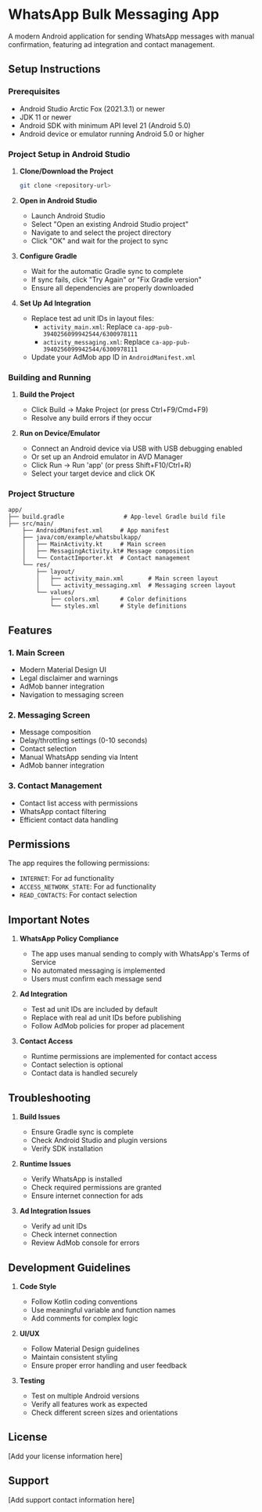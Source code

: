 # WhatsApp Bulk Messaging App

A modern Android application for sending WhatsApp messages with manual confirmation, featuring ad integration and contact management.

## Setup Instructions

### Prerequisites
- Android Studio Arctic Fox (2021.3.1) or newer
- JDK 11 or newer
- Android SDK with minimum API level 21 (Android 5.0)
- Android device or emulator running Android 5.0 or higher

### Project Setup in Android Studio

1. **Clone/Download the Project**
   ```bash
   git clone <repository-url>
   ```

2. **Open in Android Studio**
   - Launch Android Studio
   - Select "Open an existing Android Studio project"
   - Navigate to and select the project directory
   - Click "OK" and wait for the project to sync

3. **Configure Gradle**
   - Wait for the automatic Gradle sync to complete
   - If sync fails, click "Try Again" or "Fix Gradle version"
   - Ensure all dependencies are properly downloaded

4. **Set Up Ad Integration**
   - Replace test ad unit IDs in layout files:
     - `activity_main.xml`: Replace `ca-app-pub-3940256099942544/6300978111`
     - `activity_messaging.xml`: Replace `ca-app-pub-3940256099942544/6300978111`
   - Update your AdMob app ID in `AndroidManifest.xml`

### Building and Running

1. **Build the Project**
   - Click Build → Make Project (or press Ctrl+F9/Cmd+F9)
   - Resolve any build errors if they occur

2. **Run on Device/Emulator**
   - Connect an Android device via USB with USB debugging enabled
   - Or set up an Android emulator in AVD Manager
   - Click Run → Run 'app' (or press Shift+F10/Ctrl+R)
   - Select your target device and click OK

### Project Structure

```
app/
├── build.gradle                 # App-level Gradle build file
├── src/main/
    ├── AndroidManifest.xml     # App manifest
    ├── java/com/example/whatsbulkapp/
    │   ├── MainActivity.kt     # Main screen
    │   ├── MessagingActivity.kt# Message composition
    │   └── ContactImporter.kt  # Contact management
    └── res/
        ├── layout/
        │   ├── activity_main.xml       # Main screen layout
        │   └── activity_messaging.xml  # Messaging screen layout
        └── values/
            ├── colors.xml      # Color definitions
            └── styles.xml      # Style definitions
```

## Features

### 1. Main Screen
- Modern Material Design UI
- Legal disclaimer and warnings
- AdMob banner integration
- Navigation to messaging screen

### 2. Messaging Screen
- Message composition
- Delay/throttling settings (0-10 seconds)
- Contact selection
- Manual WhatsApp sending via Intent
- AdMob banner integration

### 3. Contact Management
- Contact list access with permissions
- WhatsApp contact filtering
- Efficient contact data handling

## Permissions

The app requires the following permissions:
- `INTERNET`: For ad functionality
- `ACCESS_NETWORK_STATE`: For ad functionality
- `READ_CONTACTS`: For contact selection

## Important Notes

1. **WhatsApp Policy Compliance**
   - The app uses manual sending to comply with WhatsApp's Terms of Service
   - No automated messaging is implemented
   - Users must confirm each message send

2. **Ad Integration**
   - Test ad unit IDs are included by default
   - Replace with real ad unit IDs before publishing
   - Follow AdMob policies for proper ad placement

3. **Contact Access**
   - Runtime permissions are implemented for contact access
   - Contact selection is optional
   - Contact data is handled securely

## Troubleshooting

1. **Build Issues**
   - Ensure Gradle sync is complete
   - Check Android Studio and plugin versions
   - Verify SDK installation

2. **Runtime Issues**
   - Verify WhatsApp is installed
   - Check required permissions are granted
   - Ensure internet connection for ads

3. **Ad Integration Issues**
   - Verify ad unit IDs
   - Check internet connection
   - Review AdMob console for errors

## Development Guidelines

1. **Code Style**
   - Follow Kotlin coding conventions
   - Use meaningful variable and function names
   - Add comments for complex logic

2. **UI/UX**
   - Follow Material Design guidelines
   - Maintain consistent styling
   - Ensure proper error handling and user feedback

3. **Testing**
   - Test on multiple Android versions
   - Verify all features work as expected
   - Check different screen sizes and orientations

## License

[Add your license information here]

## Support

[Add support contact information here]
